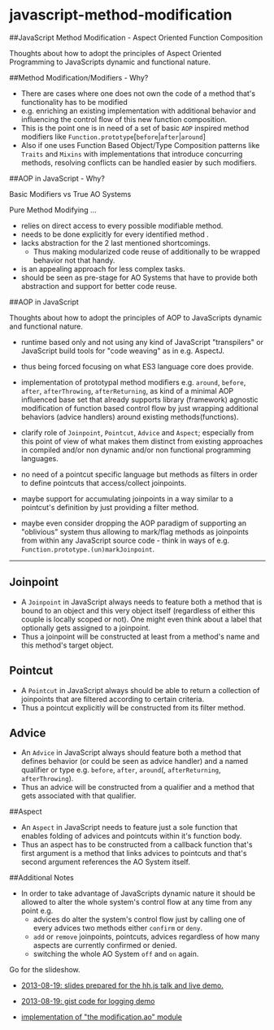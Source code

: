 javascript-method-modification
==============================


##JavaScript Method Modification - Aspect Oriented Function Composition


Thoughts about how to adopt the principles of Aspect Oriented Programming to JavaScripts dynamic and functional nature.


##Method Modification/Modifiers - Why?

* There are cases where one does not own the code of a method that's functionality has to be modified
* e.g. enriching an existing implementation with additional behavior and influencing the control flow of this new function composition.
* This is the point one is in need of a set of basic `AOP` inspired method modifiers like `Function.prototype`[`before`|`after`|`around`]
* Also if one uses Function Based Object/Type Composition patterns like `Traits` and `Mixins` with implementations that introduce concurring methods, resolving conflicts can be handled easier by such modifiers.


##AOP in JavaScript - Why?

Basic Modifiers vs True AO Systems

Pure Method Modifying ...
* relies on direct access to every possible modifiable method.
* needs to be done explicitly for every identified method .
* lacks abstraction for the 2 last mentioned shortcomings.
  - Thus making modularized code reuse of additionally to be wrapped behavior not that handy.
* is an appealing approach for less complex tasks.
* should be seen as pre-stage for AO Systems that have to provide both abstraction and support for better code reuse.


##AOP in JavaScript

Thoughts about how to adopt the principles of AOP to JavaScripts dynamic and functional nature.

- runtime based only and not using any kind of JavaScript "transpilers" or JavaScript build tools for "code weaving" as in e.g. AspectJ.
- thus being forced focusing on what ES3 language core does provide.
- implementation of prototypal method modifiers e.g. `around`, `before`, `after`, `afterThrowing`, `afterReturning`, as kind of a minimal AOP influenced base set that already supports library (framework) agnostic modification of function based control flow by just wrapping additional behaviors (advice handlers) around existing methods(functions).
- clarify role of `Joinpoint`, `Pointcut`, `Advice` and `Aspect`; especially from this point of view of what makes them distinct from existing approaches in compiled and/or non dynamic and/or non functional programming languages.

- no need of a pointcut specific language but methods as filters in order to define pointcuts that access/collect joinpoints.
- maybe support for accumulating joinpoints in a way similar to a pointcut's definition by just providing a filter method.
- maybe even consider dropping the AOP paradigm of supporting an "oblivious" system thus allowing to mark/flag methods as joinpoints from within any JavaScript source code - think in ways of e.g. `Function.prototype.(un)markJoinpoint`.

***

## Joinpoint
* A `Joinpoint` in JavaScript always needs to feature both a method that is bound to an object and this very object itself (regardless of either this couple is locally scoped or not). One might even think about a label that optionally gets assigned to a joinpoint.
* Thus a joinpoint will be constructed at least from a method's name and this method's target object.

## Pointcut
* A `Pointcut` in JavaScript always should be able to return a collection of joinpoints that are filtered according to certain criteria.
* Thus a pointcut explicitly will be constructed from its filter method.

## Advice
* An `Advice` in JavaScript always should feature both a method that defines behavior (or could be seen as advice handler) and a named qualifier or type e.g. `before`, `after`, `around`(, `afterReturning`, `afterThrowing`).
* Thus an advice will be constructed from a qualifier and a method that gets associated with that qualifier.

##Aspect
* An `Aspect` in JavaScript needs to feature just a sole function that enables folding of advices and pointcuts within it's function body.
* Thus an aspect has to be constructed from a callback function that's first argument is a method that links advices to pointcuts and that's second argument references the AO System itself.

##Additional Notes
* In order to take advantage of JavaScripts dynamic nature it should be allowed to alter the whole system's control flow at any time from any point e.g.
  - advices do alter the system's control flow just by calling one of every advices two methods either `confirm` or `deny`.
  - `add` or `remove` joinpoints, pointcuts, advices regardless of how many aspects are currently confirmed or denied.
  - switching the whole AO System `off` and `on` again.


Go for the slideshow.

- [2013-08-19: slides prepared for the hh.js talk and live demo.](http://petsel.github.io/javascript-method-modification/hh.js/2013-08-19/slides/)
- [2013-08-19: gist code for logging demo](https://gist.github.com/petsel/5690543)

- [implementation of "the modification.ao" module](https://github.com/petsel/composable/blob/master/src/modification/modification.ao.js)
